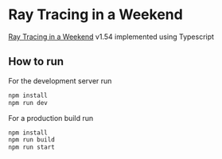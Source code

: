 # Ray Tracing in a Weekend

[Ray Tracing in a Weekend](https://raytracing.github.io/books/RayTracingInOneWeekend.html) v1.54 implemented using Typescript

## How to run

For the development server run

```bash
npm install
npm run dev
```

For a production build run

```bash
npm install
npm run build
npm run start
```
